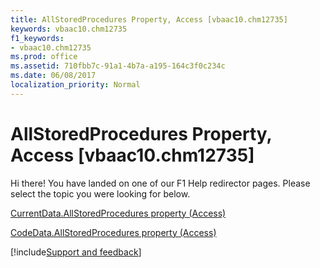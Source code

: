 ```yaml
---
title: AllStoredProcedures Property, Access [vbaac10.chm12735]
keywords: vbaac10.chm12735
f1_keywords:
- vbaac10.chm12735
ms.prod: office
ms.assetid: 710fbb7c-91a1-4b7a-a195-164c3f0c234c
ms.date: 06/08/2017
localization_priority: Normal
---
```



# AllStoredProcedures Property, Access [vbaac10.chm12735]

Hi there! You have landed on one of our F1 Help redirector pages. Please select the topic you were looking for below.

[CurrentData.AllStoredProcedures property (Access)](http://msdn.microsoft.com/library/eadae8cb-ca0a-8804-fdf9-781b20f6e4a4%28Office.15%29.aspx)

[CodeData.AllStoredProcedures property (Access)](http://msdn.microsoft.com/library/4a14d3b6-1878-5065-6e08-b97d23ddc999%28Office.15%29.aspx)

[!include[Support and feedback](~/includes/feedback-boilerplate.md)]